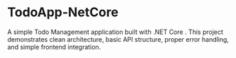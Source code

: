 # TodoApp-NetCore
A simple Todo Management application built with .NET Core .  This project demonstrates clean architecture, basic API structure, proper error handling, and simple frontend integration.
